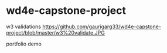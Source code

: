 # wd4e-capstone-project

w3 validations 
https://github.com/gaurigarg33/wd4e-capstone-project/blob/master/w3%20validate.JPG

portfolio demo
